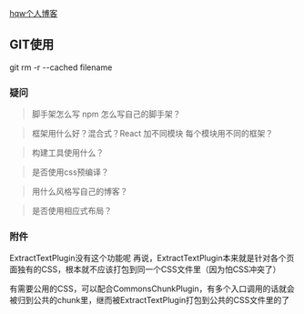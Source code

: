 [hqw个人博客](https://huangpiaofighting.github.io/)

## GIT使用
git rm -r --cached filename


### 疑问
> 脚手架怎么写  npm 怎么写自己的脚手架？

> 框架用什么好？混合式？React 加不同模块 每个模块用不同的框架？

> 构建工具使用什么？

> 是否使用css预编译？

> 用什么风格写自己的博客？

> 是否使用相应式布局？

### 附件
ExtractTextPlugin没有这个功能呢
再说，ExtractTextPlugin本来就是针对各个页面独有的CSS，根本就不应该打包到同一个CSS文件里（因为怕CSS冲突了）

有需要公用的CSS，可以配合CommonsChunkPlugin，有多个入口调用的话就会被归到公共的chunk里，继而被ExtractTextPlugin打包到公共的CSS文件里的了